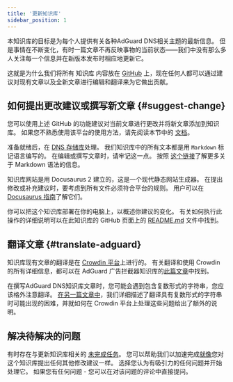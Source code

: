 ```yaml
---
title: '更新知识库'
sidebar_position: 1
---
```


本知识库的目标是为每个人提供有关各种AdGuard DNS相关主题的最新信息。 但是事情在不断变化，有时一篇文章不再反映事物的当前状态——我们中没有那么多人关注每一个信息并在新版本发布时相应地更新它。

这就是为什么我们将所有 知识库 内容放在 [GitHub](https://github.com/AdguardTeam/KnowledgeBaseDNS) 上，现在任何人都可以通过建议对现有文章以及全新文章进行编辑和翻译来为它做出贡献。

## 如何提出更改建议或撰写新文章 {#suggest-change}

您可以使用上述 GitHub 的功能建议对当前文章进行更改并将新文章添加到知识库。 如果您不熟悉使用该平台的使用方法，请先阅读本节中的 [文档](https://docs.github.com/en)。

准备就绪后，在 [DNS 存储库](https://github.com/AdguardTeam/KnowledgeBaseDNS)处理。 我们知识库中的所有文本都是用 `Markdown` 标记语言编写的。 在编辑或撰写文章时，请牢记这一点。 按照 [这个链接](https://docs.github.com/en/get-started/writing-on-github/getting-started-with-writing-and-formatting-on-github/basic-writing-and-formatting-syntax)了解更多关于 Markdown 语法的信息。

知识库网站是用 Docusaurus 2 建立的，这是一个现代静态网站生成器。 在提出修改或补充建议时，要考虑到所有文件必须符合平台的规则。 用户可以在 [ Docusaurus 指南](https://docusaurus.io/docs/category/guides)了解它们。

你可以把这个知识库部署在你的电脑上，以概述你建议的变化。 有关如何执行此操作的详细说明可以在此知识库的 GitHub 页面上的 [README.md](https://github.com/AdguardTeam/KnowledgeBaseDNS/blob/master/README.md) 文件中找到。

## 翻译文章 {#translate-adguard}

知识库现有文章的翻译是在 [Crowdin 平台](https://crowdin.com/project/adguard-knowledge-bases)上进行的。 有关翻译和使用 Crowdin 的所有详细信息，都可以在 AdGuard 广告拦截器知识库的[此篇文章](https://adguard.com/kb/miscellaneous/contribute/translate/plural-forms/)中找到。

在撰写AdGuard DNS知识库文章时，您可能会遇到包含复数形式的字符串，您应该格外注意翻译。 [在另一篇文章中](https://adguard.com/kb/miscellaneous/contribute/translate/plural-forms/)，我们详细描述了翻译具有复数形式的字符串时可能出现的困难，并就如何在 Crowdin 平台上处理这些问题给出了额外的说明。

## 解决待解决的问题

有时存在与更新知识库相关的 [未完成任务](https://github.com/AdguardTeam/KnowledgeBaseDNS/issues/)。 您可以帮助我们以加速完成[就像](#suggest-change)您对这个知识库提出任何其他修改建议一样。 选择您认为有吸引力的任何问题并开始处理它。 如果您有任何问题 - 您可以在对该问题的评论中直接提问。
